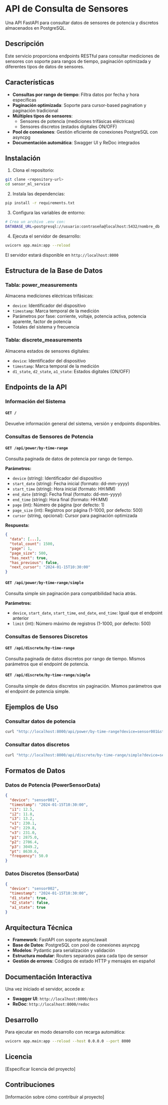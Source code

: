 # API de Consulta de Sensores

Una API FastAPI para consultar datos de sensores de potencia y discretos almacenados en PostgreSQL.

## Descripción

Este servicio proporciona endpoints RESTful para consultar mediciones de sensores con soporte para rangos de tiempo, paginación optimizada y diferentes tipos de datos de sensores.

## Características

- **Consultas por rango de tiempo**: Filtra datos por fecha y hora específicas
- **Paginación optimizada**: Soporte para cursor-based pagination y paginación tradicional
- **Múltiples tipos de sensores**:
  - Sensores de potencia (mediciones trifásicas eléctricas)
  - Sensores discretos (estados digitales ON/OFF)
- **Pool de conexiones**: Gestión eficiente de conexiones PostgreSQL con asyncpg
- **Documentación automática**: Swagger UI y ReDoc integrados

## Instalación

1. Clona el repositorio:
```bash
git clone <repository-url>
cd sensor_ml_service
```

2. Instala las dependencias:
```bash
pip install -r requirements.txt
```

3. Configura las variables de entorno:
```bash
# Crea un archivo .env con:
DATABASE_URL=postgresql://usuario:contraseña@localhost:5432/nombre_db
```

4. Ejecuta el servidor de desarrollo:
```bash
uvicorn app.main:app --reload
```

El servidor estará disponible en `http://localhost:8000`

## Estructura de la Base de Datos

### Tabla: power_measurements
Almacena mediciones eléctricas trifásicas:
- `device`: Identificador del dispositivo
- `timestamp`: Marca temporal de la medición
- Parámetros por fase: corriente, voltaje, potencia activa, potencia aparente, factor de potencia
- Totales del sistema y frecuencia

### Tabla: discrete_measurements  
Almacena estados de sensores digitales:
- `device`: Identificador del dispositivo
- `timestamp`: Marca temporal de la medición
- `d1_state`, `d2_state`, `a1_state`: Estados digitales (ON/OFF)

## Endpoints de la API

### Información del Sistema

#### `GET /`
Devuelve información general del sistema, versión y endpoints disponibles.

### Consultas de Sensores de Potencia

#### `GET /api/power/by-time-range`
Consulta paginada de datos de potencia por rango de tiempo.

**Parámetros:**
- `device` (string): Identificador del dispositivo
- `start_date` (string): Fecha inicial (formato: dd-mm-yyyy)
- `start_time` (string): Hora inicial (formato: HH:MM)
- `end_date` (string): Fecha final (formato: dd-mm-yyyy)
- `end_time` (string): Hora final (formato: HH:MM)
- `page` (int): Número de página (por defecto: 1)
- `page_size` (int): Registros por página (1-1000, por defecto: 500)
- `cursor` (string, opcional): Cursor para paginación optimizada

**Respuesta:**
```json
{
  "data": [...],
  "total_count": 1500,
  "page": 1,
  "page_size": 500,
  "has_next": true,
  "has_previous": false,
  "next_cursor": "2024-01-15T10:30:00"
}
```

#### `GET /api/power/by-time-range/simple`
Consulta simple sin paginación para compatibilidad hacia atrás.

**Parámetros:**
- `device`, `start_date`, `start_time`, `end_date`, `end_time`: Igual que el endpoint anterior
- `limit` (int): Número máximo de registros (1-1000, por defecto: 500)

### Consultas de Sensores Discretos

#### `GET /api/discrete/by-time-range`
Consulta paginada de datos discretos por rango de tiempo.
Mismos parámetros que el endpoint de potencia.

#### `GET /api/discrete/by-time-range/simple`
Consulta simple de datos discretos sin paginación.
Mismos parámetros que el endpoint de potencia simple.

## Ejemplos de Uso

### Consultar datos de potencia
```bash
curl "http://localhost:8000/api/power/by-time-range?device=sensor001&start_date=01-01-2024&start_time=00:00&end_date=01-01-2024&end_time=23:59&page=1&page_size=100"
```

### Consultar datos discretos
```bash
curl "http://localhost:8000/api/discrete/by-time-range/simple?device=sensor002&start_date=15-01-2024&start_time=08:00&end_date=15-01-2024&end_time=18:00&limit=200"
```

## Formatos de Datos

### Datos de Potencia (PowerSensorData)
```json
{
  "device": "sensor001",
  "timestamp": "2024-01-15T10:30:00",
  "i1": 12.5,
  "i2": 11.8,
  "i3": 13.2,
  "v1": 230.1,
  "v2": 229.8,
  "v3": 231.0,
  "p1": 2875.0,
  "p2": 2706.4,
  "p3": 3049.2,
  "pt": 8630.6,
  "frequency": 50.0
}
```

### Datos Discretos (SensorData)
```json
{
  "device": "sensor002",
  "timestamp": "2024-01-15T10:30:00",
  "d1_state": true,
  "d2_state": false,
  "a1_state": true
}
```

## Arquitectura Técnica

- **Framework**: FastAPI con soporte async/await
- **Base de Datos**: PostgreSQL con pool de conexiones asyncpg
- **Modelos**: Pydantic para serialización y validación
- **Estructura modular**: Routers separados para cada tipo de sensor
- **Gestión de errores**: Códigos de estado HTTP y mensajes en español

## Documentación Interactiva

Una vez iniciado el servidor, accede a:
- **Swagger UI**: `http://localhost:8000/docs`
- **ReDoc**: `http://localhost:8000/redoc`

## Desarrollo

Para ejecutar en modo desarrollo con recarga automática:
```bash
uvicorn app.main:app --reload --host 0.0.0.0 --port 8000
```

## Licencia

[Especificar licencia del proyecto]

## Contribuciones

[Información sobre cómo contribuir al proyecto]